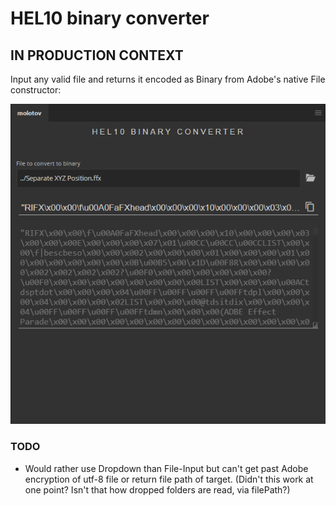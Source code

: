 # HEL10 binary converter

## IN PRODUCTION CONTEXT

Input any valid file and returns it encoded as Binary from Adobe's native File constructor:

![](./preview.png)

### TODO

- Would rather use Dropdown than File-Input but can't get past Adobe encryption of utf-8 file or return file path of target. (Didn't this work at one point? Isn't that how dropped folders are read, via filePath?)
